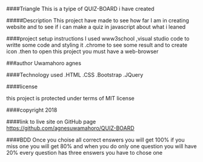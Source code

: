 ####Triangle
This is a tyipe of QUIZ-BOARD i have created

#####Description
This project have made to see how far I am in creating website and to see if i can make a quiz in javascript about what i leaned 

####project setup instructions
I used  www3school ,visual studio code to writte some code and styling it .chrome to see some result and to create icon .then to open this project you must have a web-browser

###author
Uwamahoro agnes

####Technology used
.HTML
.CSS
.Bootstrap
.JQuery


####license

this project is protected under terms of MIT license

####copyright
2018

####link to live site on GitHub page
https://github.com/agnesuwamahoro/QUIZ-BOARD

####BDD
Once you choise all correct enswers you will get 100%
if you miss one you will get 80% and when you do only one question you will have 20%
every question has three enswers you have to chose one
